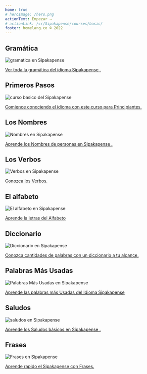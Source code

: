 ```yaml
---
home: true
# heroImage: /hero.png
actionText: Empezar →
# actionLink: /cr/Sipakapense/courses/basic/
footer: homelang.co © 2022  
---
```


<div class="features">
  <div class="feature">
    <h2>Gramática </h2>
    <img src="/home/grammar.jpg" alt="gramatica en Sipakapense	">
    <p><a href="/gt/qum/grammar/guide/">Ver toda la gramática del idioma Sipakapense	.</a></p>
  </div>
  <div class="feature">
    <h2>Primeros Pasos</h2>
    <img src="/home/courses.jpg" alt="curso basico del Sipakapense	">
    <p><a href="/gt/qum/courses/basic/">Comience conociendo el idioma con este curso para Principiantes.</a></p>
  </div>
  <div class="feature">
    <h2>Los Nombres</h2>
    <img src="/home/people.jpg" alt="Nombres en Sipakapense	">
    <p><a href="/gt/qum/vocabulary/people/">Aprende los Nombres de personas en Sipakapense	.</a></p>
  </div>
   <div class="feature">
    <h2>Los Verbos </h2>
    <img src="/home/verbs.png" alt="Verbos en Sipakapense	">
    <p><a href="/gt/qum/grammar/verbs/">Conozca los Verbos.</a></p>
  </div>
  <div class="feature">
    <h2>El alfabeto</h2>
    <img src="/home/alphabet.jpg" alt="El alfabeto en Sipakapense	">
    <p><a href="/gt/qum/grammar/alphabet/">Aprende la letras del Alfabeto</a></p>
  </div>
     <div class="feature">
    <h2>Diccionario</h2>
    <img src="/home/dictionary.jpg" alt="Diccionario en Sipakapense	">
    <p><a href="/gt/qum/dictionary/">Conozca cantidades de palabras con un diccionario a tu alcance.</a></p>
  </div>
  <div class="feature">
    <h2>Palabras Más Usadas</h2>
    <img src="/home/more_used.jpg" alt="Palabras Más Usadas en Sipakapense	">
    <p><a href="/gt/qum/vocabulary/more_used/">Aprende las palabras más Usadas del Idioma Sipakapense	</a></p>
  </div>
    <div class="feature">
    <h2>Saludos</h2>
    <img src="/home/greetings.jpg" alt="saludos en Sipakapense	">
    <p><a href="/gt/qum/vocabulary/greetings/">Aprende los Saludos básicos en Sipakapense	.</a></p>
  </div>
   <div class="feature">
    <h2>Frases</h2>
    <img src="/home/phrases.jpg" alt="Frases en Sipakapense	">
    <p><a href="/gt/qum/vocabulary/phrases/">Aprende rapido el Sipakapense	 con Frases.</a></p>
  </div>
</div>

<!-- <counter/> -->